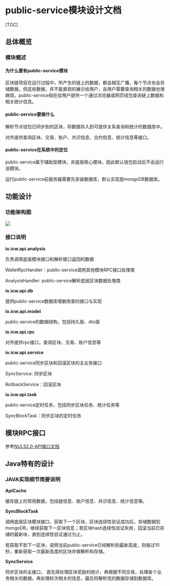 # public-service模块设计文档

[TOC]

## 总体概览

### 模块概述

#### 为什么要有public-service模块

区块链项目在运行过程中，所产生的链上的数据，都会相互广播，每个节点也会存储数据。但这些数据，并不能直观的展示给用户，且用户需要查询相关的数据也很麻烦。public-service指在给用户提供一个通过浏览器或网页钱包查询链上数据和相关统计信息。

#### public-service要做什么

解析节点钱包已同步到的区块，将数据存入到可提供关系查询和统计的数据库中。

对外提供查询区块、交易、账户、共识信息、合约信息、统计信息等接口。

#### public-service在系统中的定位

public-service属于辅助型模块，非底层核心模块，因此默认钱包启动后不会运行该模块。

运行public-service前服务器需要先安装数据库，默认实现是mongoDB数据库。

## 功能设计

### 功能架构图

![](/img/public-service-functions.png)



### 接口说明

**io.icw.api.analysis**

负责调用底层模块接口和解析接口返回的数据

WalletRpcHandler：public-service调用其他模块RPC接口处理类

AnalysisHandler: public-service解析底层区块数据处理类

**io.icw.api.db**

提供public-service数据库增删改查的接口与实现

**io.icw.api.model**

public-service的数据结构，包括持久层、dto层

**io.icw.api.rpc**

对外提供rpc接口，查询区块、交易、账户信息等

**io.icw.api.service**

public-service同步区块和回滚区块的主业务接口

SyncService: 同步区块

RollbackService：回滚区块

**io.icw.api.task**

public-service定时任务，包括同步区块任务、统计任务等

SyncBlockTask：同步区块的定时任务

## 模块RPC接口

参考[NULS2.0-API接口文档](./account.md)

 

## Java特有的设计

### JAVA实现细节简要说明

**ApiCache**

缓存链上的常用数据，包括链信息、账户信息、共识信息、统计信息等。

**SyncBlockTask**

调用底层区块模块接口，获取下一个区块，区块连续性验证成功后，存储数据到mongoDB，继续获取下一区块信息；若区块hash连续性验证失败，回滚当前已存储的最新块，直到连续性验证通过为止。

若获取不到下一区块，说明当前public-service已经解析到最新高度，则每过10秒，重新获取一次最新高度的区块并做解析和存储。

**SyncService**

同步区块的主接口， 首先得处理区块奖励的统计，再根据不同交易，处理各个业务相关的数据，再处理轮次相关的信息，最后将解析完的数据存储到数据库。

